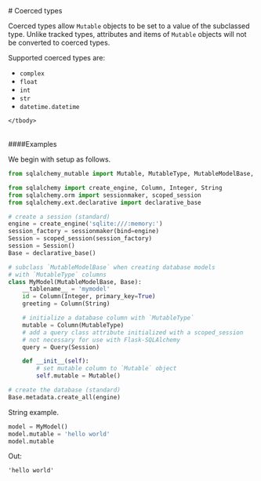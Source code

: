 <script src="https://cdn.mathjax.org/mathjax/latest/MathJax.js?config=TeX-AMS-MML_HTMLorMML" type="text/javascript"></script>

<link rel="stylesheet" href="https://assets.readthedocs.org/static/css/readthedocs-doc-embed.css" type="text/css" />

<style>
    a.src-href {
        float: right;
    }
    p.attr {
        margin-top: 0.5em;
        margin-left: 1em;
    }
    p.func-header {
        background-color: gainsboro;
        border-radius: 0.1em;
        padding: 0.5em;
        padding-left: 1em;
    }
    table.field-table {
        border-radius: 0.1em
    }
</style># Coerced types

Coerced types allow `Mutable` objects to be set to a value of the subclassed
type. Unlike tracked types, attributes and items of `Mutable` objects will not
be converted to coerced types.

Supported coerced types are:

- `complex`
- `float`
- `int`
- `str`
- `datetime.datetime`

<table class="docutils field-list field-table" frame="void" rules="none">
    <col class="field-name" />
    <col class="field-body" />
    <tbody valign="top">
        
    </tbody>
</table>

####Examples

We begin with setup as follows.

```python
from sqlalchemy_mutable import Mutable, MutableType, MutableModelBase, Query

from sqlalchemy import create_engine, Column, Integer, String
from sqlalchemy.orm import sessionmaker, scoped_session
from sqlalchemy.ext.declarative import declarative_base

# create a session (standard)
engine = create_engine('sqlite:///:memory:')
session_factory = sessionmaker(bind=engine)
Session = scoped_session(session_factory)
session = Session()
Base = declarative_base()

# subclass `MutableModelBase` when creating database models
# with `MutableType` columns
class MyModel(MutableModelBase, Base):
    __tablename__ = 'mymodel'
    id = Column(Integer, primary_key=True)
    greeting = Column(String)

    # initialize a database column with `MutableType`
    mutable = Column(MutableType)
    # add a query class attribute initialized with a scoped_session
    # not necessary for use with Flask-SQLAlchemy
    query = Query(Session)

    def __init__(self):
        # set mutable column to `Mutable` object
        self.mutable = Mutable()

# create the database (standard)
Base.metadata.create_all(engine)
```

String example.

```python
model = MyModel()
model.mutable = 'hello world'
model.mutable
```

Out:

```
'hello world'
```